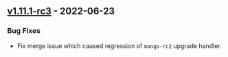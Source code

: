 ## [v1.11.1-rc3](https://github.com/provenance-io/provenance/releases/tag/v1.11.1-rc3) - 2022-06-23

### Bug Fixes

* Fix merge issue which caused regression of `mango-rc2` upgrade handler.
